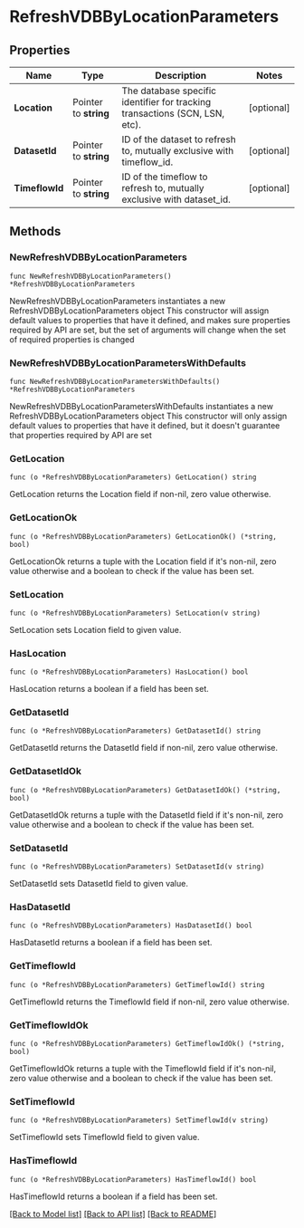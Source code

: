 # RefreshVDBByLocationParameters

## Properties

Name | Type | Description | Notes
------------ | ------------- | ------------- | -------------
**Location** | Pointer to **string** | The database specific identifier for tracking transactions (SCN, LSN, etc). | [optional] 
**DatasetId** | Pointer to **string** | ID of the dataset to refresh to, mutually exclusive with timeflow_id. | [optional] 
**TimeflowId** | Pointer to **string** | ID of the timeflow to refresh to, mutually exclusive with dataset_id. | [optional] 

## Methods

### NewRefreshVDBByLocationParameters

`func NewRefreshVDBByLocationParameters() *RefreshVDBByLocationParameters`

NewRefreshVDBByLocationParameters instantiates a new RefreshVDBByLocationParameters object
This constructor will assign default values to properties that have it defined,
and makes sure properties required by API are set, but the set of arguments
will change when the set of required properties is changed

### NewRefreshVDBByLocationParametersWithDefaults

`func NewRefreshVDBByLocationParametersWithDefaults() *RefreshVDBByLocationParameters`

NewRefreshVDBByLocationParametersWithDefaults instantiates a new RefreshVDBByLocationParameters object
This constructor will only assign default values to properties that have it defined,
but it doesn't guarantee that properties required by API are set

### GetLocation

`func (o *RefreshVDBByLocationParameters) GetLocation() string`

GetLocation returns the Location field if non-nil, zero value otherwise.

### GetLocationOk

`func (o *RefreshVDBByLocationParameters) GetLocationOk() (*string, bool)`

GetLocationOk returns a tuple with the Location field if it's non-nil, zero value otherwise
and a boolean to check if the value has been set.

### SetLocation

`func (o *RefreshVDBByLocationParameters) SetLocation(v string)`

SetLocation sets Location field to given value.

### HasLocation

`func (o *RefreshVDBByLocationParameters) HasLocation() bool`

HasLocation returns a boolean if a field has been set.

### GetDatasetId

`func (o *RefreshVDBByLocationParameters) GetDatasetId() string`

GetDatasetId returns the DatasetId field if non-nil, zero value otherwise.

### GetDatasetIdOk

`func (o *RefreshVDBByLocationParameters) GetDatasetIdOk() (*string, bool)`

GetDatasetIdOk returns a tuple with the DatasetId field if it's non-nil, zero value otherwise
and a boolean to check if the value has been set.

### SetDatasetId

`func (o *RefreshVDBByLocationParameters) SetDatasetId(v string)`

SetDatasetId sets DatasetId field to given value.

### HasDatasetId

`func (o *RefreshVDBByLocationParameters) HasDatasetId() bool`

HasDatasetId returns a boolean if a field has been set.

### GetTimeflowId

`func (o *RefreshVDBByLocationParameters) GetTimeflowId() string`

GetTimeflowId returns the TimeflowId field if non-nil, zero value otherwise.

### GetTimeflowIdOk

`func (o *RefreshVDBByLocationParameters) GetTimeflowIdOk() (*string, bool)`

GetTimeflowIdOk returns a tuple with the TimeflowId field if it's non-nil, zero value otherwise
and a boolean to check if the value has been set.

### SetTimeflowId

`func (o *RefreshVDBByLocationParameters) SetTimeflowId(v string)`

SetTimeflowId sets TimeflowId field to given value.

### HasTimeflowId

`func (o *RefreshVDBByLocationParameters) HasTimeflowId() bool`

HasTimeflowId returns a boolean if a field has been set.


[[Back to Model list]](../README.md#documentation-for-models) [[Back to API list]](../README.md#documentation-for-api-endpoints) [[Back to README]](../README.md)



